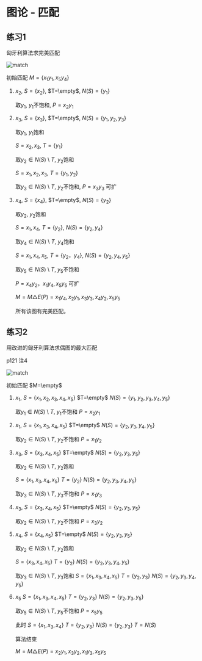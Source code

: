 # 图论 - 匹配

## 练习1

匈牙利算法求完美匹配

![match](https://cdn.jsdelivr.net/gh/Eveneko/Source-Hosting@master/PicX/match.2lcykaj97ac.png)

初始匹配 $M=\{x_1y_1, x_5y_4\}$

1.  $x_2$, $S=\{x_2\}$, $T=\empty$, $N(S)=\{y_1\}$

    取$y_1$, $y_1$不饱和, $P=x_2y_1$

2.  $x_3$, $S=\{x_3\}$, $T=\empty$, $N(S)=\{y_1,y_2,y_3\}$

    取$y_1$, $y_1$饱和

    $S={x_2,x_3}$, $T=\{y_1\}$

    取$y_2 \in N(S)$ \ $T$, $y_2$饱和

    $S={x_1,x_2,x_3}$, $T=\{y_1,y_2\}$

    取$y_3 \in N(S)$ \ $T$, $y_2$不饱和, $P=x_3y_3$ 可扩

3.  $x_4$, $S=\{x_4\}$, $T=\empty$, $N(S)=\{y_2\}$

    取$y_2$, $y_2$饱和

    $S={x_1,x_4}$, $T=\{y_2\}$, $N(S)=\{y_2,y_4\}$

    取$y_4 \in N(S)$ \ $T$, $y_4$饱和

    $S={x_1,x_4,x_5}$, $T=\{y_2，y_4\}$, $N(S)=\{y_2,y_4,y_5\}$

    取$y_5 \in N(S)$ \ $T$, $y_5$不饱和

    $P=x_4y_2，x_1y_4,x_5y_5$ 可扩

    $M=M\triangle E(P)={x_1y_4,x_2y_1,x_3y_3,x_4y_2,x_5y_5}$

    所有该图有完美匹配。


## 练习2

用改进的匈牙利算法求偶图的最大匹配

p121 注4

![match](https://cdn.jsdelivr.net/gh/Eveneko/Source-Hosting@master/PicX/match.2gbf2skzdybk.png)

初始匹配 $M=\empty$

1.  $x_1$,
    $S=\{x_1,x_2,x_3,x_4,x_5\}$
    $T=\empty$
    $N(S)=\{y_1,y_2,y_3,y_4,y_5\}$

    取$y_1 \in N(S)$ \ $T$, $y_1$不饱和
    $P=x_2y_1$

2.  $x_1$,
    $S=\{x_1,x_3,x_4,x_5\}$
    $T=\empty$
    $N(S)=\{y_2,y_3,y_4,y_5\}$

    取$y_2\in N(S)$ \ $T$, $y_2$不饱和
    $P=x_1y_2$

3.  $x_3$,
    $S=\{x_3,x_4,x_5\}$
    $T=\empty$
    $N(S)=\{y_2,y_3,y_5\}$

    取$y_2\in N(S)$ \ $T$, $y_2$饱和

    $S=\{x_1,x_3,x_4,x_5\}$
    $T=\{y_2\}$
    $N(S)=\{y_2,y_3,y_4,y_5\}$

    取$y_3\in N(S)$ \ $T$, $y_3$不饱和
    $P=x_1y_3$

4.  $x_3$,
    $S=\{x_3,x_4,x_5\}$
    $T=\empty$
    $N(S)=\{y_2,y_3,y_5\}$

    取$y_2\in N(S)$ \ $T$, $y_2$不饱和
    $P=x_3y_2$

5.  $x_4$,
    $S=\{x_4,x_5\}$
    $T=\empty$
    $N(S)=\{y_2,y_3,y_5\}$

    取$y_2\in N(S)$ \ $T$, $y_2$饱和

    $S=\{x_3,x_4,x_5\}$
    $T=\{y_2\}$
    $N(S)=\{y_2,y_3,y_4,y_5\}$

    取$y_3\in N(S)$ \ $T$, $y_3$饱和
    $S=\{x_1,x_3,x_4,x_5\}$
    $T=\{y_2,y_3\}$
    $N(S)=\{y_2,y_3,y_4,y_5\}$

6.  $x_5$
    $S=\{x_1,x_3,x_4,x_5\}$
    $T=\{y_2,y_3\}$
    $N(S)=\{y_2,y_3,y_5\}$

    取$y_5\in N(S)$ \ $T$, $y_5$不饱和
    $P=x_5y_5$

    此时
    $S=\{x_1,x_3,x_4\}$
    $T=\{y_2,y_3\}$
    $N(S)=\{y_2,y_3\}$
    $T=N(S)$

    算法结束

    $M=M\triangle E(P)={x_2y_1,x_3y_2,x_1y_3,x_5y_5}$



    